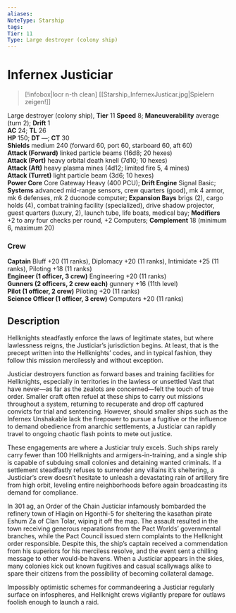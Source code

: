 ```yaml
---
aliases: 
NoteType: Starship
tags: 
Tier: 11
Type: Large destroyer (colony ship)
---
```


# Infernex Justiciar

> [!infobox|locr n-th clean]
>  [[Starship_InfernexJusticar.jpg|Spielern zeigen!]]
> 
Large destroyer (colony ship), **Tier** 11 
**Speed** 8; **Maneuverability** average (turn 2); **Drift** 1  
**AC** 24; **TL** 26  
**HP** 150; **DT** —; **CT** 30  
**Shields** medium 240 (forward 60, port 60, starboard 60, aft 60)  
**Attack (Forward)** linked particle beams (16d8; 20 hexes)  
**Attack (Port)** heavy orbital death knell (7d10; 10 hexes)  
**Attack (Aft)** heavy plasma mines (4d12; limited fire 5, 4 mines)  
**Attack (Turret)** light particle beam (3d6; 10 hexes)  
**Power Core** Core Gateway Heavy (400 PCU); **Drift Engine** Signal Basic; **Systems** advanced mid-range sensors, crew quarters (good), mk 4 armor, mk 6 defenses, mk 2 duonode computer; **Expansion Bays** brigs (2), cargo holds (4), combat training facility (specialized), drive shadow projector, guest quarters (luxury, 2), launch tube, life boats, medical bay; **Modifiers** +2 to any four checks per round, +2 Computers; **Complement** 18 (minimum 6, maximum 20)

### Crew

**Captain** Bluff +20 (11 ranks), Diplomacy +20 (11 ranks), Intimidate +25 (11 ranks), Piloting +18 (11 ranks)  
**Engineer (1 officer, 3 crew)** Engineering +20 (11 ranks)  
**Gunners (2 officers, 2 crew each)** gunnery +16 (11th level)  
**Pilot (1 officer, 2 crew)** Piloting +20 (11 ranks)  
**Science Officer (1 officer, 3 crew)** Computers +20 (11 ranks)

## Description

Hellknights steadfastly enforce the laws of legitimate states, but where lawlessness reigns, the Justiciar’s jurisdiction begins. At least, that is the precept written into the Hellknights’ codes, and in typical fashion, they follow this mission mercilessly and without exception.  
  
Justiciar destroyers function as forward bases and training facilities for Hellknights, especially in territories in the lawless or unsettled Vast that have never—as far as the zealots are concerned—felt the touch of true order. Smaller craft often refuel at these ships to carry out missions throughout a system, returning to recuperate and drop off captured convicts for trial and sentencing. However, should smaller ships such as the Infernex Unshakable lack the firepower to pursue a fugitive or the influence to demand obedience from anarchic settlements, a Justiciar can rapidly travel to ongoing chaotic flash points to mete out justice.  
  
These engagements are where a Justiciar truly excels. Such ships rarely carry fewer than 100 Hellknights and armigers-in-training, and a single ship is capable of subduing small colonies and detaining wanted criminals. If a settlement steadfastly refuses to surrender any villains it’s sheltering, a Justiciar’s crew doesn’t hesitate to unleash a devastating rain of artillery fire from high orbit, leveling entire neighborhoods before again broadcasting its demand for compliance.  
  
In 301 ag, an Order of the Chain Justiciar infamously bombarded the refinery town of Hlagin on Hgonthi-5 for sheltering the kasathan pirate Eshum Za of Clan Tolar, wiping it off the map. The assault resulted in the town receiving generous reparations from the Pact Worlds’ governmental branches, while the Pact Council issued stern complaints to the Hellknight order responsible. Despite this, the ship’s captain received a commendation from his superiors for his merciless resolve, and the event sent a chilling message to other would-be havens. When a Justiciar appears in the skies, many colonies kick out known fugitives and casual scallywags alike to spare their citizens from the possibility of becoming collateral damage.  
  
Impossibly optimistic schemes for commandeering a Justiciar regularly surface on infospheres, and Hellknight crews vigilantly prepare for outlaws foolish enough to launch a raid.
